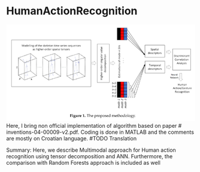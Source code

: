 # HumanActionRecognition
![Methodology](methodology.png)
Here, I bring non official implementation of algorithm based on paper # inventions-04-00009-v2.pdf. Coding is done in MATLAB and the comments are mostly on Croatian language.
#TODO Translation

Summary:
        Here, we describe Multimodal approach for Human action recognition using tensor decomposition and ANN. Furthermore, the comparison with Random Forests approach is included as well
